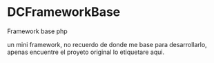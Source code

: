 # DCFrameworkBase
Framework base php

un mini framework, no recuerdo de donde me base para desarrollarlo, apenas encuentre el proyeto original lo etiquetare aqui.
